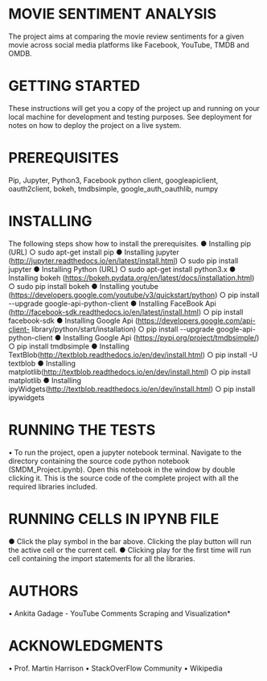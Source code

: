 # MOVIE SENTIMENT ANALYSIS
The project aims at comparing the movie review sentiments for a given movie across social media platforms like Facebook, YouTube, TMDB and OMDB.

# GETTING STARTED
These instructions will get you a copy of the project up and running on your local machine for development and testing purposes. See deployment for notes on how to deploy the project on a live system.

# PREREQUISITES
Pip, Jupyter, Python3, Facebook python client, googleapiclient, oauth2client, bokeh, tmdbsimple, google_auth_oauthlib, numpy

# INSTALLING
The following steps show how to install the prerequisites.
● Installing pip (URL)
○ sudo apt-get install pip
● Installing jupyter (http://jupyter.readthedocs.io/en/latest/install.html) ○ sudo pip install jupyter
● Installing Python (URL)
○ sudo apt-get install python3.x
● Installing bokeh (https://bokeh.pydata.org/en/latest/docs/installation.html)
○ sudo pip install bokeh
● Installing youtube (https://developers.google.com/youtube/v3/quickstart/python)
○ pip install --upgrade google-api-python-client
● Installing FaceBook Api (http://facebook-sdk.readthedocs.io/en/latest/install.html)
○ pip install facebook-sdk
● Installing Google Api (https://developers.google.com/api-client- library/python/start/installation)
○ pip install --upgrade google-api-python-client
● Installing Google Api (https://pypi.org/project/tmdbsimple/)
○ pip install tmdbsimple
● Installing TextBlob(http://textblob.readthedocs.io/en/dev/install.html) ○ pip install -U textblob
● Installing matplotlib(http://textblob.readthedocs.io/en/dev/install.html) ○ pip install matplotlib
● Installing ipyWidgets(http://textblob.readthedocs.io/en/dev/install.html) ○ pip install ipywidgets

# RUNNING THE TESTS
• To run the project, open a jupyter notebook terminal. Navigate to the directory containing the source code python notebook (SMDM_Project.ipynb). Open this notebook in the window by double clicking it. This is the source code of the complete project with all the required libraries included.

# RUNNING CELLS IN IPYNB FILE
● Click the play symbol in the bar above. Clicking the play button will run the active cell or the current cell.
● Clicking play for the first time will run cell containing the import statements for all the libraries.

# AUTHORS
• Ankita Gadage - YouTube Comments Scraping and Visualization*

# ACKNOWLEDGMENTS
• Prof. Martin Harrison
• StackOverFlow Community 
• Wikipedia
